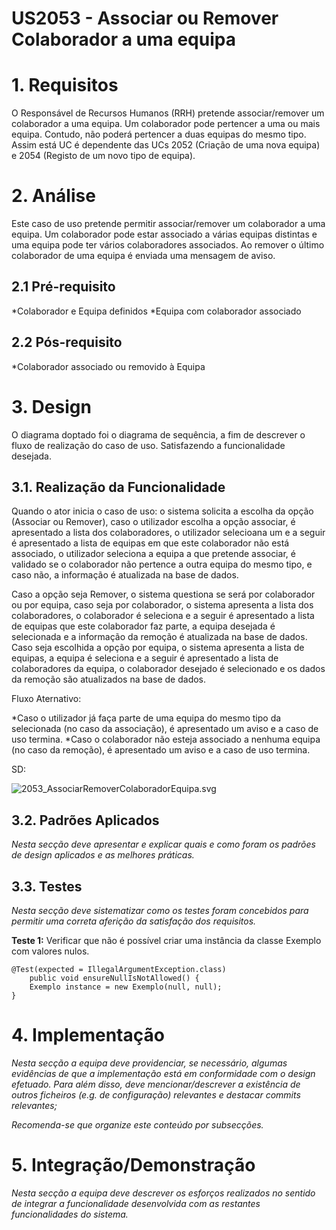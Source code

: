 US2053 - Associar ou Remover Colaborador a uma equipa
=======================================

# 1. Requisitos

O Responsável de Recursos Humanos (RRH) pretende associar/remover um colaborador a uma equipa. Um colaborador pode pertencer a uma ou mais equipa. Contudo, não poderá pertencer a duas equipas do mesmo tipo. Assim está UC é dependente das UCs 2052 (Criação de uma nova equipa) e 2054 (Registo de um novo tipo de equipa).

# 2. Análise

Este caso de uso pretende permitir associar/remover um colaborador a uma equipa. Um colaborador pode estar associado a várias equipas distintas e uma equipa pode ter vários colaboradores associados. Ao remover o último colaborador de uma equipa é enviada uma mensagem de aviso.

## 2.1 Pré-requisito

*Colaborador e Equipa definidos
*Equipa com colaborador associado

## 2.2 Pós-requisito

*Colaborador associado ou removido à Equipa

# 3. Design

O diagrama doptado foi o diagrama de sequência, a fim de descrever o fluxo de realização do caso de uso. Satisfazendo a funcionalidade desejada.

## 3.1. Realização da Funcionalidade

Quando o ator inicia o caso de uso: o sistema solicita a escolha da opção (Associar ou Remover), caso o utilizador escolha a opção associar, é apresentado a lista dos colaboradores, o utilizador selecioana um e a seguir é apresentado a lista de equipas em que este colaborador não está associado, o utilizador seleciona a equipa a que pretende associar, é validado se o colaborador não pertence a outra equipa do mesmo tipo, e caso não, a informação é atualizada na base de dados. 

Caso a opção seja Remover, o sistema questiona se será por colaborador ou por equipa, caso seja por colaborador, o sistema apresenta a lista dos colaboradores, o colaborador é seleciona e a seguir é apresentado a lista de equipas que este colaborador faz parte, a equipa desejada é selecionada e a informação da remoção é atualizada na base de dados. Caso seja escolhida a opção por equipa, o sistema apresenta a lista de equipas, a equipa é seleciona e a seguir é apresentado a lista de colaboradores da equipa, o colaborador desejado é selecionado e os dados da remoção são atualizados na base de dados.

Fluxo Aternativo:
 
 *Caso o utilizador já faça parte de uma equipa do mesmo tipo da selecionada (no caso da associação), é apresentado um aviso e a caso de uso termina.
 *Caso o colaborador não esteja associado a nenhuma equipa (no caso da remoção), é apresentado um aviso e a caso de uso termina.

SD:

![2053_AssociarRemoverColaboradorEquipa.svg](2053_AssociarRemoverColaboradorEquipa.svg)

## 3.2. Padrões Aplicados

*Nesta secção deve apresentar e explicar quais e como foram os padrões de design aplicados e as melhores práticas.*

## 3.3. Testes 

*Nesta secção deve sistematizar como os testes foram concebidos para permitir uma correta aferição da satisfação dos requisitos.*

**Teste 1:** Verificar que não é possível criar uma instância da classe Exemplo com valores nulos.

	@Test(expected = IllegalArgumentException.class)
		public void ensureNullIsNotAllowed() {
		Exemplo instance = new Exemplo(null, null);
	}

# 4. Implementação

*Nesta secção a equipa deve providenciar, se necessário, algumas evidências de que a implementação está em conformidade com o design efetuado. Para além disso, deve mencionar/descrever a existência de outros ficheiros (e.g. de configuração) relevantes e destacar commits relevantes;*

*Recomenda-se que organize este conteúdo por subsecções.*

# 5. Integração/Demonstração

*Nesta secção a equipa deve descrever os esforços realizados no sentido de integrar a funcionalidade desenvolvida com as restantes funcionalidades do sistema.*